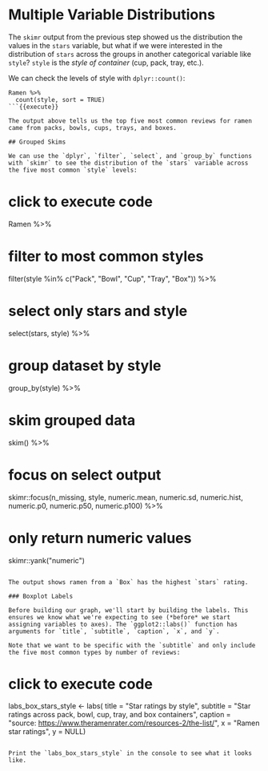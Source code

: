 # Multiple Variable Distributions

The `skimr` output from the previous step showed us the distribution the values in the `stars` variable, but what if we were interested in the distribution of `stars` across the groups in another categorical variable like `style`? `style` is the *style of container* (cup, pack, tray, etc.).

We can check the levels of style with `dplyr::count()`:

```
Ramen %>%
  count(style, sort = TRUE)
```{{execute}}

The output above tells us the top five most common reviews for ramen came from packs, bowls, cups, trays, and boxes.

## Grouped Skims

We can use the `dplyr`, `filter`, `select`, and `group_by` functions with `skimr` to see the distribution of the `stars` variable across the five most common `style` levels:

```
# click to execute code
Ramen %>%
  # filter to most common styles
  filter(style %in% c("Pack", "Bowl",
                      "Cup", "Tray", "Box")) %>%
  # select only stars and style
  select(stars, style) %>%
  # group dataset by style
  group_by(style) %>%
  # skim grouped data
  skim() %>%
  # focus on select output
  skimr::focus(n_missing, style,
               numeric.mean, numeric.sd, numeric.hist,
               numeric.p0, numeric.p50, numeric.p100) %>%
  # only return numeric values
  skimr::yank("numeric")
```{{execute}}

The output shows ramen from a `Box` has the highest `stars` rating.

### Boxplot Labels

Before building our graph, we'll start by building the labels. This ensures we know what we're expecting to see (*before* we start assigning variables to axes). The `ggplot2::labs()` function has arguments for `title`, `subtitle`, `caption`, `x`, and `y`.

Note that we want to be specific with the `subtitle` and only include the five most common types by number of reviews:

```
# click to execute code
labs_box_stars_style <- labs(
     title = "Star ratings by style",
     subtitle = "Star ratings across pack, bowl, cup, tray, and box containers",
     caption = "source: https://www.theramenrater.com/resources-2/the-list/",
     x = "Ramen star ratings",
     y = NULL)
```{{execute}}

Print the `labs_box_stars_style` in the console to see what it looks like.
